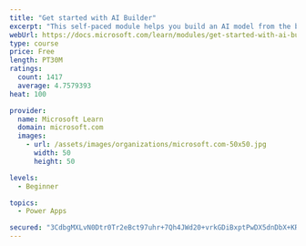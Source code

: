 ```yaml
---
title: "Get started with AI Builder"
excerpt: "This self-paced module helps you build an AI model from the beginning and shows how you can use it in your business without writing a single line of code."
webUrl: https://docs.microsoft.com/learn/modules/get-started-with-ai-builder/
type: course
price: Free
length: PT30M
ratings:
  count: 1417
  average: 4.7579393
heat: 100

provider:
  name: Microsoft Learn
  domain: microsoft.com
  images:
    - url: /assets/images/organizations/microsoft.com-50x50.jpg
      width: 50
      height: 50

levels:
  - Beginner

topics:
  - Power Apps

secured: "3CdbgMXLvN0Dtr0Tr2eBct97uhr+7Qh4JWd20+vrkGDiBxptPwDX5dnDbX+KRj8jlh6scTanHfSkb8rHT1mYlvitdvRnDKke0ghriKuOdHdyHh+BivxfCirpP+pm/iS+e6UDU0QLpL1fX3e46i3fBnWQtkIKzVm4xUj6kCGQsGPwdZIsLVJqfGP+Xxlidfu2P2Lt84fCwXnR3BCm+WcQojW2z7LurRs0AlquVX+c2o4i0wJwTiQQcvzZ6T2p5bkGTz/+K9IskCikTmhQ+Tde/EiFHphc7pE5kgSB0uWs8TlFJz/GbiSj4KcziJ+mHleTO0OX7Va8PYCnISIWTq9RtaZiHEjApzNAhA4Tk6FjDZB8E2H62x7DZGeODGcyxmvmKhK0YISpMHysuANmeJ/jnyDUloKpJYj6dGAgcQ02aQU=;HZ3F5EFNLYjr0vT5n3znHQ=="
---
```


